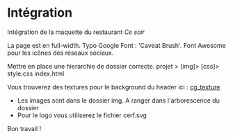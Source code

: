 # Intégration

Intégration de la maquette du restaurant *Ce soir*

La page est en full-width.
Typo Google Font : 'Caveat Brush'.
Font Awesome pour les icônes des réseaux sociaux.

Mettre en place une hierarchie de dossier correcte.
  projet >
    [img]>
    [css]>
    style.css
    index.html

Vous trouverez des textures pour le background du header ici :
  [cg_texture]('http://www.textures.com/browse/bare/45356')


* Les images sont dans le dossier img. A ranger dans l'arborescence du dossier
* Pour le logo vous utiliserez le fichier cerf.svg

Bon travail !